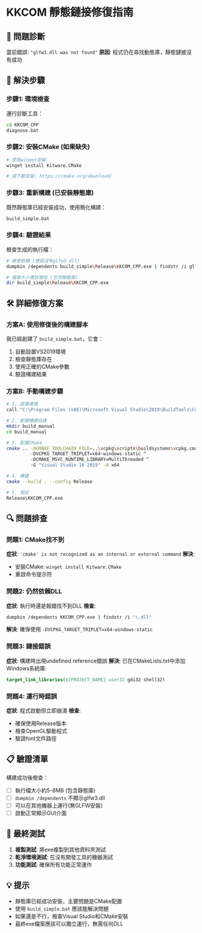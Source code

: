 # KKCOM 靜態鏈接修復指南

## 🚨 問題診斷

當前錯誤: `"glfw3.dll was not found"`
**原因**: 程式仍在尋找動態庫，靜態鏈接沒有成功

## 🔧 解決步驟

### 步驟1: 環境檢查
運行診斷工具：
```bash
cd KKCOM_CPP
diagnose.bat
```

### 步驟2: 安裝CMake (如果缺失)
```bash
# 使用winget安裝
winget install Kitware.CMake

# 或下載安裝: https://cmake.org/download/
```

### 步驟3: 重新構建 (已安裝靜態庫)
既然靜態庫已經安裝成功，使用簡化構建：
```bash
build_simple.bat
```

### 步驟4: 驗證結果
檢查生成的執行檔：
```bash
# 檢查依賴 (應該沒有glfw3.dll)
dumpbin /dependents build_simple\Release\KKCOM_CPP.exe | findstr /i glfw

# 檔案大小應該增加 (包含靜態庫)
dir build_simple\Release\KKCOM_CPP.exe
```

## 🛠️ 詳細修復方案

### 方案A: 使用修復後的構建腳本
我已經創建了 `build_simple.bat`，它會：
1. 自動設置VS2019環境
2. 檢查靜態庫存在
3. 使用正確的CMake參數
4. 驗證構建結果

### 方案B: 手動構建步驟
```bash
# 1. 設置環境
call "C:\Program Files (x86)\Microsoft Visual Studio\2019\BuildTools\Common7\Tools\VsDevCmd.bat" -arch=x64

# 2. 創建構建目錄
mkdir build_manual
cd build_manual

# 3. 配置CMake
cmake .. -DCMAKE_TOOLCHAIN_FILE=..\vcpkg\scripts\buildsystems\vcpkg.cmake ^
         -DVCPKG_TARGET_TRIPLET=x64-windows-static ^
         -DCMAKE_MSVC_RUNTIME_LIBRARY=MultiThreaded ^
         -G "Visual Studio 16 2019" -A x64

# 4. 構建
cmake --build . --config Release

# 5. 測試
Release\KKCOM_CPP.exe
```

## 🔍 問題排查

### 問題1: CMake找不到
**症狀**: `'cmake' is not recognized as an internal or external command`
**解決**: 
- 安裝CMake: `winget install Kitware.CMake`
- 重啟命令提示符

### 問題2: 仍然依賴DLL
**症狀**: 執行時還是報錯找不到DLL
**檢查**: 
```bash
dumpbin /dependents KKCOM_CPP.exe | findstr /i "\.dll"
```
**解決**: 確保使用 `-DVCPKG_TARGET_TRIPLET=x64-windows-static`

### 問題3: 鏈接錯誤
**症狀**: 構建時出現undefined reference錯誤
**解決**: 已在CMakeLists.txt中添加Windows系統庫:
```cmake
target_link_libraries(${PROJECT_NAME} user32 gdi32 shell32)
```

### 問題4: 運行時錯誤
**症狀**: 程式啟動但立即崩潰
**檢查**: 
- 確保使用Release版本
- 檢查OpenGL驅動程式
- 驗證font文件路徑

## 📋 驗證清單

構建成功後檢查：

- [ ] 執行檔大小約5-8MB (包含靜態庫)
- [ ] `dumpbin /dependents` 不顯示glfw3.dll
- [ ] 可以在其他機器上運行(無GLFW安裝)
- [ ] 啟動正常顯示GUI介面

## 🚀 最終測試

1. **複製測試**: 將exe複製到其他資料夾測試
2. **乾淨環境測試**: 在沒有開發工具的機器測試
3. **功能測試**: 確保所有功能正常運作

## 💡 提示

- 靜態庫已經成功安裝，主要問題是CMake配置
- 使用 `build_simple.bat` 應該能解決問題
- 如果還是不行，檢查Visual Studio和CMake安裝
- 最終exe檔案應該可以獨立運行，無需任何DLL
